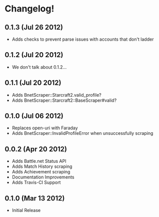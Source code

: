 # Changelog!

## 0.1.3 (Jul 26 2012)

* Adds checks to prevent parse issues with accounts that don't ladder

## 0.1.2 (Jul 20 2012)

* We don't talk about 0.1.2...

## 0.1.1 (Jul 20 2012)

* Adds BnetScraper::Starcraft2.valid\_profile?
* Adds BnetScraper::Starcraft2::BaseScraper#valid?

## 0.1.0 (Jul 06 2012)

* Replaces open-uri with Faraday
* Adds BnetScraper::InvalidProfileError when unsuccessfully scraping

## 0.0.2 (Apr 20 2012)

* Adds Battle.net Status API
* Adds Match History scraping
* Adds Achievement scraping
* Documentation Improvements
* Adds Travis-CI Support

## 0.1.0 (Mar 13 2012)

* Initial Release
